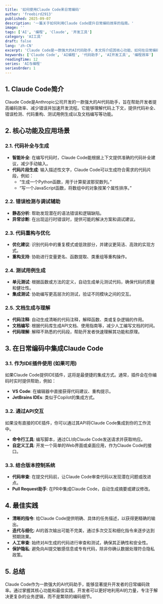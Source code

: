 ```yaml
---
title: '如何使用Claude Code来日常编码'
author: 'freebird2913'
published: 2025-09-07
description: '一篇关于如何利用Claude Code提升日常编码效率的指南。'
image: ''
tags: ['AI', '编程', 'Claude', '开发工具']
category: 'AI工具'
draft: false
lang: 'zh-CN'
excerpt: 'Claude Code是一款强大的AI代码助手，本文将介绍其核心功能、如何在日常编码中集成，并分享最佳实践，助你提升开发效率。'
keywords: ['Claude Code', 'AI编程', '代码助手', 'AI开发工具', '编程效率']
readingTime: 12
series: 'AI与编程'
seriesOrder: 1
---
```


## 1. Claude Code简介

Claude Code是Anthropic公司开发的一款强大的AI代码助手，旨在帮助开发者提高编码效率、减少错误并加速开发流程。它能够理解代码上下文，提供代码补全、错误检测、代码重构、测试用例生成以及文档编写等功能。

## 2. 核心功能及应用场景

### 2.1. 代码补全与生成

*   **智能补全**: 在编写代码时，Claude Code能根据上下文提供准确的代码补全建议，减少手动输入。
*   **代码片段生成**: 输入描述性文字，Claude Code可以生成符合需求的代码片段，例如：
    *   “生成一个Python函数，用于计算斐波那契数列。”
    *   “写一个JavaScript函数，将数组中的对象按某个属性排序。”

### 2.2. 错误检测与调试辅助

*   **静态分析**: 帮助发现潜在的语法错误和逻辑缺陷。
*   **异常诊断**: 在出现运行时错误时，提供可能的解决方案和调试建议。

### 2.3. 代码重构与优化

*   **优化建议**: 识别代码中的重复模式或低效部分，并建议更简洁、高效的实现方式。
*   **重构支持**: 协助进行变量更名、函数提取、类重组等重构操作。

### 2.4. 测试用例生成

*   **单元测试**: 根据函数或方法的定义，自动生成单元测试代码，确保代码的质量和健壮性。
*   **集成测试**: 协助编写更高层次的测试，验证不同模块之间的交互。

### 2.5. 文档生成与理解

*   **代码注释**: 自动生成清晰的代码注释，解释函数、类或复杂逻辑的作用。
*   **文档编写**: 根据代码库生成API文档、使用指南等，减少人工编写文档的时间。
*   **代码理解**: 解释不熟悉的代码段，帮助开发者快速理解其功能和原理。

## 3. 在日常编码中集成Claude Code

### 3.1. 作为IDE插件使用 (如果可用)

如果Claude Code提供IDE插件，这将是最便捷的集成方式。通常，插件会在你编码时实时提供帮助，例如：
*   **VS Code**: 在编辑器中直接获得代码建议、重构提示。
*   **JetBrains IDEs**: 类似于Copilot的集成方式。

### 3.2. 通过API交互

如果没有直接的IDE插件，你可以通过其API将Claude Code集成到你的工作流中。
*   **命令行工具**: 编写脚本，通过CLI向Claude Code发送请求并获取响应。
*   **自定义工具**: 开发一个简单的Web界面或桌面应用，作为Claude Code的接口。

### 3.3. 结合版本控制系统

*   **代码审查**: 在提交代码前，让Claude Code审查代码以发现潜在问题或改进点。
*   **Pull Request助手**: 在PR中集成Claude Code，自动生成摘要或建议修改。

## 4. 最佳实践

*   **清晰的指令**: 给Claude Code提供明确、具体的任务描述，以获得更精确的输出。
*   **迭代与细化**: AI的首次输出可能不完美，通过多次交互和细化指令来逐步达到预期效果。
*   **人工审查**: 始终对AI生成的代码进行审查和测试，确保其正确性和安全性。
*   **保护隐私**: 避免向AI提交敏感信息或专有代码，除非你确认数据处理符合隐私政策。

## 5. 总结

Claude Code作为一款强大的AI代码助手，能够显著提升开发者的日常编码效率。通过掌握其核心功能和最佳实践，开发者可以更好地利用AI的力量，专注于解决更复杂的业务逻辑，而不是繁琐的编码细节。